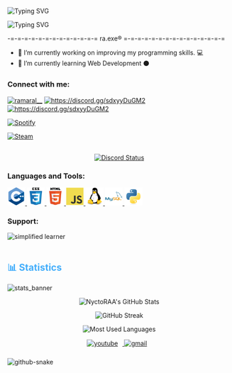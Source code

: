 <!--![logo](https://github.com/NyctoRAA/NyctoRAA/blob/main/IMG_4917.jpg)-->

<!--### print('Hello World 🌍')-->
<!--![Typing SVG](https://readme-typing-svg.herokuapp.com?color=60a5ff&lines=print)-->
<!--![Typing SVG](https://readme-typing-svg.herokuapp.com?color=ffba60&lines=Hello+World)-->
![Typing SVG](https://readme-typing-svg.herokuapp.com?color=60a5ff&lines=print('Hello+World'))

![Typing SVG](https://readme-typing-svg.herokuapp.com?color=FFFF00&lines=ra.exe®)

-=-=-=-=-=-=-=-=-=-=-=-=-= ra.exe® =-=-=-=-=-=-=-=-=-=-=-=-=-=-= 

- 🔭 I’m currently working on improving my programming skills. 💻
- 📌 I’m currently learning Web Development ⚫

<!-- - 🎮 Steam [steam_profile](https://steamcommunity.com/id/RainyHere/)-->

<h3 align="left">Connect with me:</h3>    
     <a href="https://twitter.com/ramaral__" target="blank"><img align="center" src="https://raw.githubusercontent.com/rahuldkjain/github-profile-readme-generator/master/src/images/icons/Social/twitter.svg" alt="ramaral__" height="30" width="40" /></a>
          <a href="https://discord.gg/https://discord.gg/sdxyyDuGM2" target="blank"><img align="center" src="https://raw.githubusercontent.com/rahuldkjain/github-profile-readme-generator/master/src/images/icons/Social/discord.svg" alt="https://discord.gg/sdxyyDuGM2" height="30" width="40" /></a>
          <a href="https://github.com/NyctoRAA" target="blank"><img align="center" src="https://raw.githubusercontent.com/rahuldkjain/github-profile-readme-generator/master/src/images/icons/Social/github.svg" alt="https://discord.gg/sdxyyDuGM2" height="30" width="40" /></a> 
</p>

[![Spotify](https://img.shields.io/badge/Spotify-1ED760?style=for-the-badge&logo=spotify&logoColor=white)](https://open.spotify.com/user/vzjj5ljfv43uzwgx1kzfajjfy/)


[![Steam](https://img.shields.io/badge/Steam-000000?style=for-the-badge&logo=steam&logoColor=white)](https://steamcommunity.com/profiles/RainyHere/)

<!--<img align="right" alt="GIF" src="https://github.com/NyctoRAA/NyctoRAA/blob/main/code.gif" width="500" height="320" />-->

<p align="left">
<p align="center">
    <br>
  <a href="https://discord.com/users/701831334884278305" target="_blank">
    <img width="45%" src="https://lanyard.cnrad.dev/api/701831334884278305?theme=dark&bg=809ecf&animated=false&hideDiscrim=true&borderRadius=30px&idleMessage=Probably%20doing%20something%20else..." alt="Discord Status"/>
    </a>


<h3 align="left">Languages and Tools:</h3>
<p align="left"> <a href="https://www.w3schools.com/cpp/" target="_blank" rel="noreferrer"> <img src="https://raw.githubusercontent.com/devicons/devicon/master/icons/cplusplus/cplusplus-original.svg" alt="cplusplus" width="40" height="40"/> </a> <a href="https://www.w3schools.com/css/" target="_blank" rel="noreferrer"> <img src="https://raw.githubusercontent.com/devicons/devicon/master/icons/css3/css3-original-wordmark.svg" alt="css3" width="40" height="40"/> </a> <a href="https://www.w3.org/html/" target="_blank" rel="noreferrer"> <img src="https://raw.githubusercontent.com/devicons/devicon/master/icons/html5/html5-original-wordmark.svg" alt="html5" width="40" height="40"/> </a> <a href="https://developer.mozilla.org/en-US/docs/Web/JavaScript" target="_blank" rel="noreferrer"> <img src="https://raw.githubusercontent.com/devicons/devicon/master/icons/javascript/javascript-original.svg" alt="javascript" width="40" height="40"/> </a> <a href="https://www.linux.org/" target="_blank" rel="noreferrer"> <img src="https://raw.githubusercontent.com/devicons/devicon/master/icons/linux/linux-original.svg" alt="linux" width="40" height="40"/> </a> <a href="https://www.mysql.com/" target="_blank" rel="noreferrer"> <img src="https://raw.githubusercontent.com/devicons/devicon/master/icons/mysql/mysql-original-wordmark.svg" alt="mysql" width="40" height="40"/> </a> <a href="https://www.python.org" target="_blank" rel="noreferrer"> <img src="https://raw.githubusercontent.com/devicons/devicon/master/icons/python/python-original.svg" alt="python" width="40" height="40"/> </a> </p>

<h3 align="left">Support:</h3>
<p><a href="https://www.buymeacoffee.com/ra.exe"> <img align="left" src="https://cdn.buymeacoffee.com/buttons/v2/default-yellow.png" height="50" width="210" alt="simplified learner" /></a></p><br><br>

<!--<div align="center">
        <img height="150em" src="https://github-readme-stats.vercel.app/api?username=NyctoRAA&show_icons=true&theme=dark&hide_border=true&layout=compact&include_all_commits=true&count_private=true,contribs" />
        <img width="38%" src="https://github-readme-stats.vercel.app/api/top-langs?username=NyctoRAA&theme=dark&hide_border=true&layout=compact&langs_count=7" alt="Github Languages" />-->
        
<h2 style="color: #44AEFB">📊 Statistics</h2>

![stats_banner](https://user-images.githubusercontent.com/78341798/194534778-d662496c-ae00-4e8d-ae9b-b90912054e7f.gif)

<!-- Begin Stats Cards -->
<!-- Resources:  -->
<!-- Github & Languages Stats: https://github.com/anuraghazra/github-readme-stats --> 
<!-- Streak Stats: https://github.com/denvercoder1/github-readme-streak-stats -->
<!-- Change the value after ?username= to your GitHub username. -->
<div class="stats" align="center">

![NyctoRAA's GitHub Stats](https://github-readme-stats.vercel.app/api?username=NyctoRAA&hide=stars&count_private=true&show_icons=true&theme=algolia&border_radius=20)

![GitHub Streak](https://streak-stats.demolab.com?user=NyctoRAA&count_private=true&theme=algolia&border_radius=20)

![Most Used Languages](https://github-readme-stats.vercel.app/api/top-langs/?username=NyctoRAA&layout=compact&show_icons=true&theme=algolia&border_radius=20)
</div>

<!-- Begin Footer -->
<!-- Icons Resources -->
<!-- https://devicon.dev/ -->
<div class="footer" align="center" style="margin:15px;">
    <a href="https://www.youtube.com/watch?v=Gr6rBaFAOLI" target="_blank">
        <img  style="margin:0 10px 10px 0;" src="https://user-images.githubusercontent.com/78341798/194531650-698ef1b1-9cbd-4b4f-96ef-5a2ec4b5d7e6.svg" alt="youtube" width="40px"/>
    </a>
    <a href="mailto:nyctooutlet@gmail.com" target="_blank">
        <img style="margin:0 10px 10px 0;" src="https://user-images.githubusercontent.com/78341798/194531383-ddb2b774-5bb9-491c-b601-4a4a7d9792fb.svg" alt="gmail" width="40px"/>
    </a>
</div>
<!-- End Footer -->
<picture>
  <source media="(prefers-color-scheme: dark)" srcset="github-snake-dark.svg" />
  <source media="(prefers-color-scheme: light)" srcset="github-snake.svg" />
  <img alt="github-snake" src="github-snake.svg" />
</picture>

            


